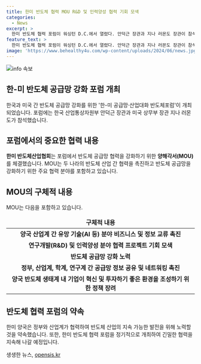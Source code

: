 ```yaml
---
title: 한미 반도체 협력 MOU R&D 및 인력양성 협력 기회 모색
categories:
  - News
excerpt: >
  한미 반도체 협력 포럼이 워싱턴 D.C.에서 열렸다. 안덕근 장관과 지나 러몬도 장관이 참석한 이번 포럼에서 한미 반도체 대표기업이 반도체 산업의 도전과제와 협력 강화 방안을 논의했다. 양국 반도체산업협회는 MOU를 체결하여 반도체 공급망 협력을 강화하기로 했다. 포럼을 통해 협력을 강화하고 미국 시장 진출을 위한 AI반도체 혁신센터가 구축되어 국내 기업들의 미국 시장 진출이 지원될 예정이다.
feature_text: >
  한미 반도체 협력 포럼이 워싱턴 D.C.에서 열렸다. 안덕근 장관과 지나 러몬도 장관이 참석한 이번 포럼에서 한미 반도체 대표기업이 반도체 산업의 도전과제와 협력 강화 방안을 논의했다. 양국 반도체산업협회는 MOU를 체결하여 반도체 공급망 협력을 강화하기로 했다. 포럼을 통해 협력을 강화하고 미국 시장 진출을 위한 AI반도체 혁신센터가 구축되어 국내 기업들의 미국 시장 진출이 지원될 예정이다.
image: 'https://www.behealthy4u.com/wp-content/uploads/2024/06/news.jpg'
---
```


<p><img src="https://www.behealthy4u.com/wp-content/uploads/2024/06/news.jpg" alt="info 속보" /></p>

<h2 data-ke-size="size26">한-미 반도체 공급망 강화 포럼 개최</h2>

<p data-ke-size="size16">한국과 미국 간 반도체 공급망 강화를 위한 '한-미 공급망·산업대화 반도체포럼'이 개최되었습니다. 포럼에는 한국 산업통상자원부 안덕근 장관과 미국 상무부 장관 지나 러몬도가 참석했습니다.</p>

<h2 data-ke-size="size26">포럼에서의 중요한 협력 내용</h2>

<p data-ke-size="size16"><b>한미 반도체산업협회</b>는 포럼에서 반도체 공급망 협력을 강화하기 위한 <b>양해각서(MOU)</b>를 체결했습니다. MOU는 두 나라의 반도체 산업 간 협력을 촉진하고 반도체 공급망을 강화하기 위한 주요 협력 분야를 포함하고 있습니다.</p>

<h2 data-ke-size="size26">MOU의 구체적 내용</h2>

<p data-ke-size="size16">MOU는 다음을 포함하고 있습니다.</p>

<table>
    <thead>
        <tr>
            <td style="text-align: center; height: 17px;"><b>구체적 내용</b></td>
        </tr>
    </thead>
    <tbody>
        <tr>
            <td style="text-align: center; height: 17px;"><b>양국 산업계 간 유망 기술(AI 등) 분야 비즈니스 및 정보 교류 촉진</b></td>
        </tr>
        <tr>
            <td style="text-align: center; height: 17px;"><b>연구개발(R&D) 및 인력양성 분야 협력 프로젝트 기회 모색</b></td>
        </tr>
        <tr>
            <td style="text-align: center; height: 17px;"><b>반도체 공급망 강화 노력</b></td>
        </tr>
        <tr>
            <td style="text-align: center; height: 17px;"><b>정부, 산업계, 학계, 연구계 간 공급망 정보 공유 및 네트워킹 촉진</b></td>
        </tr>
        <tr>
            <td style="text-align: center; height: 17px;"><b>양국 반도체 생태계 내 기업이 혁신 및 투자하기 좋은 환경을 조성하기 위한 정책 장려</b></td>
        </tr>
    </tbody>
</table>

<h2 data-ke-size="size26">반도체 협력 포럼의 약속</h2>

<p data-ke-size="size16">한미 양국은 정부와 산업계가 협력하여 반도체 산업의 지속 가능한 발전을 위해 노력할 것을 약속했습니다. 또한, 한미 반도체 협력 포럼을 정기적으로 개최하여 긴밀한 협력을 지속해 나갈 예정입니다.</p>
생생한 뉴스, <a href="https://opensis.kr" rel="dofollow">opensis.kr</a>


